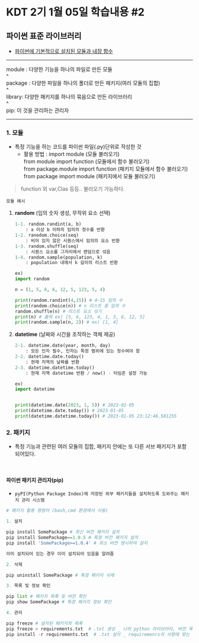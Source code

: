# KDT 2기 1월 05일 학습내용 #2
## 파이썬 표준 라이브러리
- [파이썬에 기본적으로 설치된 모듈과 내장 함수](https://docs.python.org/ko/3/library/index.html)


---
module : 다양한 기능을 하나의 파일로 만든 모듈<br/>
^<br/>
package : 다양한 파일을 하나의 폴더로 만든 패키지(여러 모듈의 집합)<br/>
^<br/>
library: 다양한 패키지를 하나의 묶음으로 만든 라이브러리<br/>
^<br/>
pip: 이 것을 관리하는 관리자
    
---
### 1. 모듈
 - 특정 기능을 하는 코드를 파이썬 파일(.py)단위로 작성한 것
    - 활용 방법 : 
    import module (모듈 불러오기)<br/>
    from module import function (모듈에서 함수 불러오기)<br/>
    from package.module import function (패키지 모듈에서 함수 불러오기)<br/>
    from package import module (패키지에서 모듈 불러오기)
> function 외 var,Clas 등등.. 불러오기 가능하다.

```모듈 예시```

1. **random** (임의 숫자 생성, 무작위 요소 선택)<br/>
    ```py
    1-1. random.randint(a, b)
        : a 이상 b 이하의 임의의 정수를 반환
    1-2. ranodom.choice(seq)
        : 비어 있지 않은 시퀀스에서 임의의 요소 반환
    1-3. random.shuffle(seq)
        : 시퀀스 요소를 그자리에서 랜덤으로 섞음
    1-4. random.sample(population, k)
        : population 내에서 k 길이의 리스트 반환

    ex) 
    import random

    n = (1, 5, 6, 6, 12, 5, 123, 5, 4)

    print(random.randint(4,15)) # 4~15 임의 수 
    print(random.choice(n)) # n 리스트 중 임의 수
    random.shuffle(n) # 리스트 요소 섞기
    print(n) # 출력 ex) [5, 6, 123, 4, 1, 5, 6, 12, 5]
    print(random.sample(n, 2)) # ex) [1, 4]
    ```
2. **datetime** (날짜와 시간을 조작하는 객체 제공)
    ```py
    2-1. datetime.date(year, month, day)
        : 모든 인자 필수, 인자는 특정 범위에 있는 정수여야 함
    2-2. datetime.date.today()
        : 현재 지역의 날짜를 반환
    2-3. datetime.datetime.today()
        : 현재 지역 datetime 반환 / now() - 타임존 설정 가능
    
    ex)
    import datetime

    
    print(datetime.date(2023, 1, 5)) # 2023-01-05
    print(datetime.date.today()) # 2023-01-05
    print(datetime.datetime.today()) # 2023-01-05 23:12:46.581255 
    ```
### 2. 패키지
- 특정 기능과 관련된 여러 모듈의 집합, 패키지 안에는 또 다른 서브 패키지가 포함 되어있다.

<br/>

#### 파이썬 패키지 관리자(pip)
- ```pyPI(Python Package Index)에 저장된 외부 패키지들을 설치하도록 도와주는 패키지 관리 시스템```

```py
# 패키지 활용 명령어 (bash,cmd 환경에서 사용)

1. 설치

pip install SomePackage # 최신 버전 패키지 설치
pip install SomePackage==1.0.5 # 특정 버전 패키지 설치
pip install 'SomePackage>=1.0.4' # 최소 버전 명시하여 설치

이미 설치되어 있는 경우 이미 설치되어 있음을 알려줌

2. 삭제

pip uninstall SomePackage # 특정 패키지 삭제

3. 목록 및 정보 확인

pip list # 패키지 목록 및 버전 확인
pip show SomePackage # 특정 패키지 정보 확인

4. 관리

pip freeze # 설치된 패키지의 목록
pip freeze > requirements.txt  # .txt 생성 _ 나의 python 라이브러리, 버전 목록을 텍스트 파일로 생성 (패키지를 기록하는 파일의 이름은 일반적으로 requirements.txt로 정의)
pip install -r requirements.txt  # .txt 설치 _ requiremenrs의 사항에 맞는 모든 라이브러리를 설치
```



